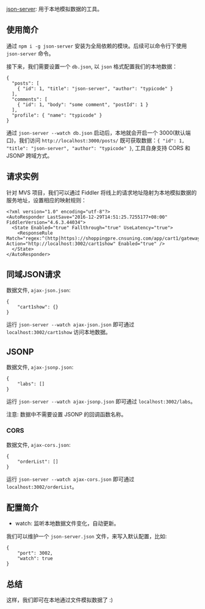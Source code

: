 [json-server](https://github.com/typicode/json-server): 用于本地模拟数据的工具。

## 使用简介
通过 `npm i -g json-server` 安装为全局依赖的模块。后续可以命令行下使用 `json-server` 命令。

接下来，我们需要设置一个 `db.json`, 以 `json` 格式配置我们的本地数据：

```
{
  "posts": [
    { "id": 1, "title": "json-server", "author": "typicode" }
  ],
  "comments": [
    { "id": 1, "body": "some comment", "postId": 1 }
  ],
  "profile": { "name": "typicode" }
}
```

通过 `json-server --watch db.json` 启动后，本地就会开启一个 3000(默认端口)，我们访问 `http://localhost:3000/posts/` 既可获取数据：`{ "id": 1, "title": "json-server", "author": "typicode" }`, 工具自身支持 CORS 和 JSONP 跨域方式。


## 请求实例
针对 MVS 项目，我们可以通过 Fiddler 将线上的请求地址隐射为本地模拟数据的服务地址，设置相应的映射规则：

```
<?xml version="1.0" encoding="utf-8"?>
<AutoResponder LastSave="2016-12-29T14:51:25.7255177+08:00" FiddlerVersion="4.6.3.44034">
  <State Enabled="true" Fallthrough="true" UseLatency="true">
    <ResponseRule Match="regex:^(http|https)://shoppingpre.cnsuning.com/app/cart1/gateway/showTempCartInfo.do" Action="http://localhost:3002/cart1show" Enabled="true" />
  </State>
</AutoResponder>
```


## 同域JSON请求
数据文件, `ajax-json.json`:

```
{
    "cart1show": {}
}
```

运行 `json-server --watch ajax-json.json` 即可通过 `localhost:3002/cart1show` 访问本地数据。

## JSONP
数据文件, `ajax-jsonp.json`:

```
{
    "labs": []
}
```

运行 `json-server --watch ajax-jsonp.json` 即可通过 `localhost:3002/labs`。

注意: 数据中不需要设置 JSONP 的回调函数名称。


### CORS
数据文件, `ajax-cors.json`:

```
{
    "orderList": []
}
```

运行 `json-server --watch ajax-cors.json` 即可通过 `localhost:3002/orderList`。


## 配置简介
- watch: 监听本地数据文件变化，自动更新。

我们可以维护一个 `json-server.json` 文件，来写入默认配置，比如:

```
{
    "port": 3002,
    "watch": true
}
```



## 总结
这样，我们即可在本地通过文件模拟数据了 :)



